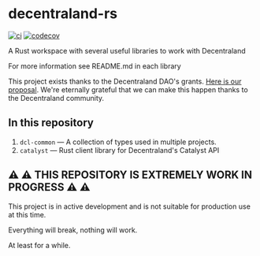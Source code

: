 # decentraland-rs
[![ci](https://github.com/hiddenpeopleclub/decentraland-rs/actions/workflows/ci.yaml/badge.svg)](https://github.com/hiddenpeopleclub/decentraland-rs/actions/workflows/ci.yaml)
[![codecov](https://codecov.io/gh/hiddenpeopleclub/decentraland-rs/branch/main/graph/badge.svg?token=27AwcuMf9H)](https://codecov.io/gh/hiddenpeopleclub/decentraland-rs)

A Rust workspace with several useful libraries to work with Decentraland

For more information see README.md in each library

This project exists thanks to the Decentraland DAO's grants. [Here is our proposal](https://governance.decentraland.org/proposal/?id=1959b490-f726-11ec-805c-77efd746e6b7). We're eternally grateful that we can make this happen thanks to the Decentraland community.


## In this repository

1. `dcl-common` — A collection of types used in multiple projects.
1. `catalyst` — Rust client library for Decentraland's Catalyst API

## :warning: :warning: THIS REPOSITORY IS EXTREMELY WORK IN PROGRESS :warning: :warning:

This project is in active development and is not suitable for production use at this time. 

Everything will break, nothing will work. 

At least for a while.
